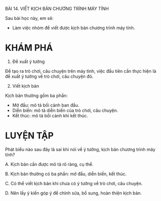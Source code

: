 BÀI 14. VIẾT KỊCH BẢN CHƯƠNG TRÌNH MÁY TÍNH

Sau bài học này, em sẽ:
- Làm việc nhóm để viết được kịch bản chương trình máy tính.

# KHÁM PHÁ

1. Đề xuất ý tưởng

Để tạo ra trò chơi, câu chuyện trên máy tính, việc đầu tiên cần thực hiện là đề xuất ý tưởng về trò chơi, câu chuyện đó.

2. Viết kịch bản

Kịch bản thường gồm ba phần:
- Mở đầu: mô tả bối cảnh ban đầu.
- Diễn biến: mô tả diễn biến của trò chơi, câu chuyện.
- Kết thúc: mô tả bối cảnh khi kết thúc.

# LUYỆN TẬP

Phát biểu nào sau đây là sai khi nói về ý tưởng, kịch bản chương trình máy tính?

A. Kịch bản cần được mô tả rõ ràng, cụ thể.

B. Kịch bản thường có ba phần: mở đầu, diễn biến, kết thúc.

C. Có thể viết kịch bản khi chưa có ý tưởng về trò chơi, câu chuyện.

D. Nên lấy ý kiến góp ý để chỉnh sửa, bổ sung, hoàn thiện kịch bản.
